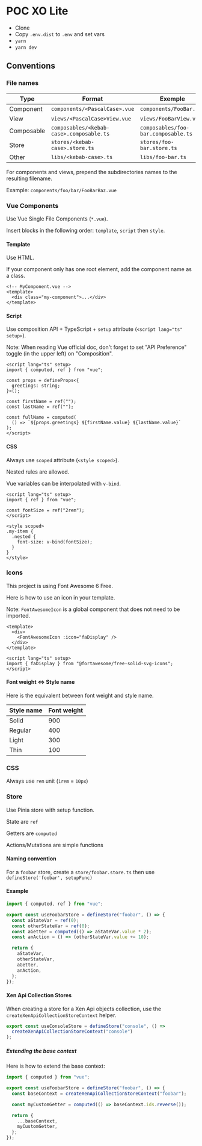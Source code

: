 # POC XO Lite

- Clone
- Copy `.env.dist` to `.env` and set vars
- `yarn`
- `yarn dev`

## Conventions

### File names

| Type       | Format                                   | Exemple                             |
| ---------- | ---------------------------------------- | ----------------------------------- |
| Component  | `components/<PascalCase>.vue`            | `components/FooBar.vue`             |
| View       | `views/<PascalCase>View.vue`             | `views/FooBarView.vue`              |
| Composable | `composables/<kebab-case>.composable.ts` | `composables/foo-bar.composable.ts` |
| Store      | `stores/<kebab-case>.store.ts`           | `stores/foo-bar.store.ts`           |
| Other      | `libs/<kebab-case>.ts`                   | `libs/foo-bar.ts`                   |

For components and views, prepend the subdirectories names to the resulting filename.

Example: `components/foo/bar/FooBarBaz.vue`

### Vue Components

Use Vue Single File Components (`*.vue`).

Insert blocks in the following order: `template`, `script` then `style`.

#### Template

Use HTML.

If your component only has one root element, add the component name as a class.

```vue
<!-- MyComponent.vue -->
<template>
  <div class="my-component">...</div>
</template>
```

#### Script

Use composition API + TypeScript + `setup` attribute (`<script lang="ts" setup>`).

Note: When reading Vue official doc, don't forget to set "API Preference" toggle (in the upper left) on "Composition".

```vue
<script lang="ts" setup>
import { computed, ref } from "vue";

const props = defineProps<{
  greetings: string;
}>();

const firstName = ref("");
const lastName = ref("");

const fullName = computed(
  () => `${props.greetings} ${firstName.value} ${lastName.value}`
);
</script>
```

#### CSS

Always use `scoped` attribute (`<style scoped>`).

Nested rules are allowed.

Vue variables can be interpolated with `v-bind`.

```vue
<script lang="ts" setup>
import { ref } from "vue";

const fontSize = ref("2rem");
</script>

<style scoped>
.my-item {
  .nested {
    font-size: v-bind(fontSize);
  }
}
</style>
```

### Icons

This project is using Font Awesome 6 Free.

Here is how to use an icon in your template.

Note: `FontAwesomeIcon` is a global component that does not need to be imported.

```vue
<template>
  <div>
    <FontAwesomeIcon :icon="faDisplay" />
  </div>
</template>

<script lang="ts" setup>
import { faDisplay } from "@fortawesome/free-solid-svg-icons";
</script>
```

#### Font weight <=> Style name

Here is the equivalent between font weight and style name.

| Style name | Font weight |
|------------|-------------|
| Solid      | 900         |
| Regular    | 400         |
| Light      | 300         |
| Thin       | 100         |

### CSS

Always use `rem` unit (`1rem` = `10px`)

### Store

Use Pinia store with setup function.

State are `ref`

Getters are `computed`

Actions/Mutations are simple functions

#### Naming convention

For a `foobar` store, create a `store/foobar.store.ts` then use `defineStore('foobar', setupFunc)`

#### Example

```typescript
import { computed, ref } from "vue";

export const useFoobarStore = defineStore("foobar", () => {
  const aStateVar = ref(0);
  const otherStateVar = ref(0);
  const aGetter = computed(() => aStateVar.value * 2);
  const anAction = () => (otherStateVar.value += 10);

  return {
    aStateVar,
    otherStateVar,
    aGetter,
    anAction,
  };
});
```

#### Xen Api Collection Stores

When creating a store for a Xen Api objects collection, use the `createXenApiCollectionStoreContext` helper.

```typescript
export const useConsoleStore = defineStore("console", () =>
  createXenApiCollectionStoreContext("console")
);
```

##### Extending the base context

Here is how to extend the base context:

```typescript
import { computed } from "vue";

export const useFoobarStore = defineStore("foobar", () => {
  const baseContext = createXenApiCollectionStoreContext("foobar");

  const myCustomGetter = computed(() => baseContext.ids.reverse());

  return {
    ...baseContext,
    myCustomGetter,
  };
});
```
